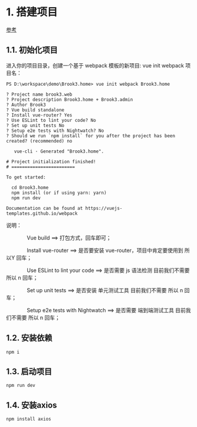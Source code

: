 # 1. 搭建项目
[参考](https://www.cnblogs.com/hellman/p/10985377.html)

## 1.1. 初始化项目
进入你的项目目录，创建一个基于 webpack 模板的新项目: vue init webpack 项目名：

```shell
PS D:\workspace\demo\Brook3.home> vue init webpack Brook3.home

? Project name brook3.web
? Project description Brook3.home + Brook3.admin
? Author Brook3
? Vue build standalone
? Install vue-router? Yes
? Use ESLint to lint your code? No
? Set up unit tests No
? Setup e2e tests with Nightwatch? No
? Should we run `npm install` for you after the project has been created? (recommended) no

   vue-cli · Generated "Brook3.home".

# Project initialization finished!
# ========================

To get started:

  cd Brook3.home
  npm install (or if using yarn: yarn)
  npm run dev

Documentation can be found at https://vuejs-templates.github.io/webpack

```
说明：

　　　　Vue build ==> 打包方式，回车即可；

　　　　Install vue-router ==> 是否要安装 vue-router，项目中肯定要使用到 所以Y 回车；

　　　　Use ESLint to lint your code ==> 是否需要 js 语法检测 目前我们不需要 所以 n 回车；

　　　　Set up unit tests ==> 是否安装 单元测试工具 目前我们不需要 所以 n 回车；

　　　　Setup e2e tests with Nightwatch ==> 是否需要 端到端测试工具 目前我们不需要 所以 n 回车；

## 1.2. 安装依赖
```shell
npm i
```

## 1.3. 启动项目
```shell
npm run dev
```

## 1.4. 安装axios
```shell
npm install axios
```
